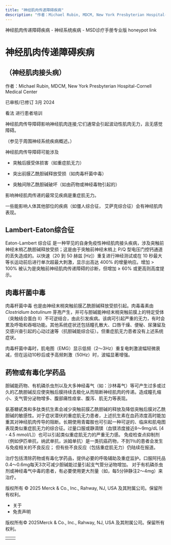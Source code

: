 ```yaml
---
title: "神经肌肉传递障碍疾病"
description: "作者：Michael Rubin, MDCM, New York Presbyterian Hospital-Cornell Medical Center"
---
```


﻿神经肌肉传递障碍疾病 \- 神经系统疾病 \- MSD诊疗手册专业版 honeypot link

# 神经肌肉传递障碍疾病

## （神经肌肉接头病）

作者：Michael Rubin, MDCM, New York Presbyterian Hospital-Cornell Medical Center

已审核/已修订 3月 2024

看法 进行患者培训

神经肌肉传导障碍影响神经肌肉连接;它们通常会引起波动性肌肉无力，且无感觉障碍。

（参见于周围神经系统疾病概述。）

神经肌肉传导障碍可能涉及

- 突触后膜受体损害（如重症肌无力）

- 突出前膜乙酰胆碱释放受损（如肉毒杆菌中毒）

- 突触间隙乙酰胆碱破坏（如由药物或神经毒物引起的）


影响神经肌肉传递的最常见疾病是重症肌无力。

一些能影响人体其他部位的疾病（如僵人综合征， 艾萨克综合征）会有神经肌肉表现。

## Lambert-Eaton综合征

Eaton-Lambert 综合征 是一种罕见的自身免疫性神经肌肉接头疾病，涉及突触前神经末梢乙酰胆碱释放受损；这是由于突触前神经末梢上 P/Q 型电压门控钙通道的丢失造成的。以快速（20 到 50 赫兹 \[Hz\]）重复进行神经测试或在 10 秒最大等长运动前后进行单次超最大刺激，显示出高达 400% 的增量响应。增加 > 100% 被认为是突触前神经肌肉传递障碍的诊断，但增加 ≥ 60% 或更高则高度提示。

## 肉毒杆菌中毒

肉毒杆菌中毒 也是由神经末梢突触前膜乙酰胆碱释放受损引起。肉毒毒素由 _Clostridium botulinum_ 芽孢产生，并可与胆碱能神经末梢突触前膜上的特定受体（突触结合蛋白 II）不可逆结合，由此引发疾病。该病可引起严重的无力，有时会累及呼吸和吞咽功能。其他系统症状还包括瞳孔散大、口唇干燥、便秘、尿潴留及交感兴奋引起的心动过速等（抗胆碱能综合征）。但重症肌无力患者没有上述系统症状。

肉毒杆菌中毒时，肌电图（EMG）显示低频（2～3Hz）重复电刺激波幅轻微衰减，但在运动10秒后或予高频刺激（50Hz）时，波幅显著增强。

## 药物或有毒化学药品

胆碱能药物、有机磷杀虫剂以及大多神经毒气（如：沙林毒气）等可产生过多或过久的乙酰胆碱反应使突触后膜持续去极化从而阻断神经肌肉的传递。造成瞳孔缩小、支气管分泌物增多、腹部痛性痉挛、腹泻、肌无力等表现。

氨基糖甙类和多肽类抗生素会减少突触前膜乙酰胆碱的释放及降低突触后膜对乙酰胆碱的敏感性。对于症状潜伏的重症肌无力患者，上述抗生素在血药浓度高时能加重其对神经肌肉传导的阻断。长期使用青霉胺也可引起一种可逆的、临床和肌电图表现类似重症肌无力的综合征。过量口服或静滴镁（血镁浓度接近8～9mg/dL \[4 - 4.5 mmol/L\]）也可以引起类似重症肌无力的严重无力感。 免疫检查点抑制剂（例如伊匹单抗，纳武单抗，派姆单抗）是一类抗癌药物，不到1％的患者会发生与免疫相关的不良反应； 但有些不良反应（包括重症肌无力）仍陆续在报道。

治疗包括清除药物或有毒化学药品，提供必要的呼吸辅助及重症监护。口服阿托品0.4～0.6mg每天3次可减少胆碱能过量引起支气管分泌物增加。 对于有机磷杀虫剂或神经毒气中毒的患者，有必要使用更大剂量（如，每5分钟静注2～4mg）来治疗。



版权所有 © 2025
Merck & Co., Inc., Rahway, NJ, USA 及其附属公司。保留所有权利。

- 关于
- 免责声明

版权所有© 2025Merck & Co., Inc., Rahway, NJ, USA 及其附属公司。保留所有权利。

|     |     |
| --- | --- |
|  |  |